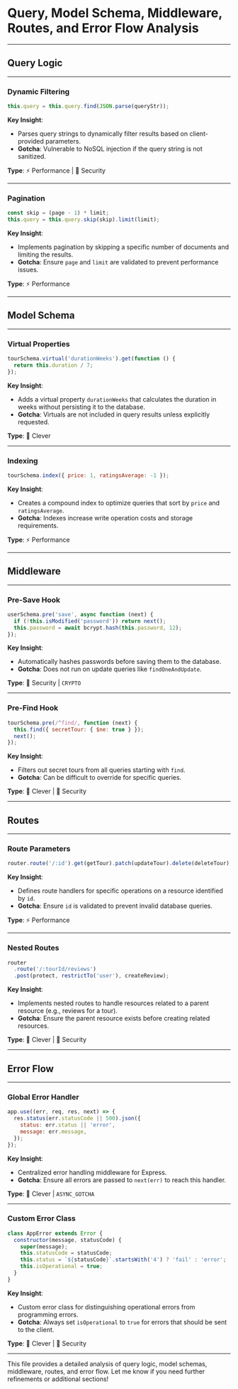 # Query, Model Schema, Middleware, Routes, and Error Flow Analysis

---

## Query Logic

---

### Dynamic Filtering

```javascript
this.query = this.query.find(JSON.parse(queryStr));
```

**Key Insight**:

- Parses query strings to dynamically filter results based on client-provided parameters.
- **Gotcha**: Vulnerable to NoSQL injection if the query string is not sanitized.

**Type**: ⚡ Performance | 🔐 Security

---

### Pagination

```javascript
const skip = (page - 1) * limit;
this.query = this.query.skip(skip).limit(limit);
```

**Key Insight**:

- Implements pagination by skipping a specific number of documents and limiting the results.
- **Gotcha**: Ensure `page` and `limit` are validated to prevent performance issues.

**Type**: ⚡ Performance

---

## Model Schema 

---

### Virtual Properties

```javascript
tourSchema.virtual('durationWeeks').get(function () {
  return this.duration / 7;
});
```

**Key Insight**:

- Adds a virtual property `durationWeeks` that calculates the duration in weeks without persisting it to the database.
- **Gotcha**: Virtuals are not included in query results unless explicitly requested.

**Type**: 🧠 Clever

---

### Indexing

```javascript
tourSchema.index({ price: 1, ratingsAverage: -1 });
```

**Key Insight**:

- Creates a compound index to optimize queries that sort by `price` and `ratingsAverage`.
- **Gotcha**: Indexes increase write operation costs and storage requirements.

**Type**: ⚡ Performance

---

## Middleware

---

### Pre-Save Hook

```javascript
userSchema.pre('save', async function (next) {
  if (!this.isModified('password')) return next();
  this.password = await bcrypt.hash(this.password, 12);
});
```

**Key Insight**:

- Automatically hashes passwords before saving them to the database.
- **Gotcha**: Does not run on update queries like `findOneAndUpdate`.

**Type**: 🔐 Security | `CRYPTO`

---

### Pre-Find Hook

```javascript
tourSchema.pre(/^find/, function (next) {
  this.find({ secretTour: { $ne: true } });
  next();
});
```

**Key Insight**:

- Filters out secret tours from all queries starting with `find`.
- **Gotcha**: Can be difficult to override for specific queries.

**Type**: 🧠 Clever | 🔐 Security

---

## Routes

---

### Route Parameters

```javascript
router.route('/:id').get(getTour).patch(updateTour).delete(deleteTour);
```

**Key Insight**:

- Defines route handlers for specific operations on a resource identified by `id`.
- **Gotcha**: Ensure `id` is validated to prevent invalid database queries.

**Type**: ⚡ Performance

---

### Nested Routes

```javascript
router
  .route('/:tourId/reviews')
  .post(protect, restrictTo('user'), createReview);
```

**Key Insight**:

- Implements nested routes to handle resources related to a parent resource (e.g., reviews for a tour).
- **Gotcha**: Ensure the parent resource exists before creating related resources.

**Type**: 🧠 Clever | 🔐 Security

---

## Error Flow

---

### Global Error Handler

```javascript
app.use((err, req, res, next) => {
  res.status(err.statusCode || 500).json({
    status: err.status || 'error',
    message: err.message,
  });
});
```

**Key Insight**:

- Centralized error handling middleware for Express.
- **Gotcha**: Ensure all errors are passed to `next(err)` to reach this handler.

**Type**: 🧠 Clever | `ASYNC_GOTCHA`

---

### Custom Error Class

```javascript
class AppError extends Error {
  constructor(message, statusCode) {
    super(message);
    this.statusCode = statusCode;
    this.status = `${statusCode}`.startsWith('4') ? 'fail' : 'error';
    this.isOperational = true;
  }
}
```

**Key Insight**:

- Custom error class for distinguishing operational errors from programming errors.
- **Gotcha**: Always set `isOperational` to `true` for errors that should be sent to the client.

**Type**: 🧠 Clever | 🔐 Security

---

This file provides a detailed analysis of query logic, model schemas, middleware, routes, and error flow. Let me know if you need further refinements or additional sections!
